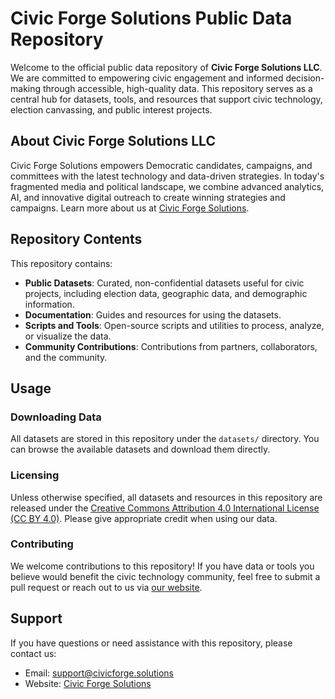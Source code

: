 # Civic Forge Solutions Public Data Repository

Welcome to the official public data repository of **Civic Forge Solutions LLC**. We are committed to empowering civic engagement and informed decision-making through accessible, high-quality data. This repository serves as a central hub for datasets, tools, and resources that support civic technology, election canvassing, and public interest projects.

## About Civic Forge Solutions LLC

Civic Forge Solutions empowers Democratic candidates, campaigns, and committees with the latest technology and data-driven strategies. In today's fragmented media and political landscape, we combine advanced analytics, AI, and innovative digital outreach to create winning strategies and campaigns. Learn more about us at [Civic Forge Solutions](https://civicforge.solutions).

## Repository Contents

This repository contains:
- **Public Datasets**: Curated, non-confidential datasets useful for civic projects, including election data, geographic data, and demographic information.
- **Documentation**: Guides and resources for using the datasets.
- **Scripts and Tools**: Open-source scripts and utilities to process, analyze, or visualize the data.
- **Community Contributions**: Contributions from partners, collaborators, and the community.

## Usage

### Downloading Data
All datasets are stored in this repository under the `datasets/` directory. You can browse the available datasets and download them directly.

### Licensing
Unless otherwise specified, all datasets and resources in this repository are released under the [Creative Commons Attribution 4.0 International License (CC BY 4.0)](https://creativecommons.org/licenses/by/4.0/). Please give appropriate credit when using our data.

### Contributing
We welcome contributions to this repository! If you have data or tools you believe would benefit the civic technology community, feel free to submit a pull request or reach out to us via [our website](https://civicforge.solutions).

## Support

If you have questions or need assistance with this repository, please contact us:
- Email: [support@civicforge.solutions](mailto:support@civicforge.solutions)
- Website: [Civic Forge Solutions](https://civicforge.solutions)
